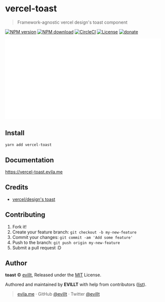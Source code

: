 # vercel-toast

> Framework-agnostic vercel design's toast component

[![NPM version](https://badgen.net/npm/v/vercel-toast?icon=npm)](https://npmjs.com/package/vercel-toast)
[![NPM download](https://badgen.net/npm/dm/vercel-toast?icon=npm)](https://npmjs.com/package/vercel-toast)
[![CircleCI](https://badgen.net/circleci/github/evillt/vercel-toast?icon=circleci)](https://circleci.com/gh/evillt/vercel-toast/tree/master)
[![License](https://badgen.net/npm/license/vercel-toast)](./LICENSE)
[![donate](https://badgen.net/badge/support%20me/donate/f2a)](https://donate.evila.me)

![](media/toast2.gif)

## Install

```console
yarn add vercel-toast
```

## Documentation

https://vercel-toast.evila.me

## Credits

- [vercel/design's toast](https://vercel.com/design/toast)

## Contributing

1. Fork it!
2. Create your feature branch: `git checkout -b my-new-feature`
3. Commit your changes: `git commit -am 'Add some feature'`
4. Push to the branch: `git push origin my-new-feature`
5. Submit a pull request :D

## Author

**toast** © [evillt](https://github.com/evillt), Released under the [MIT](./LICENSE) License.

Authored and maintained by **EVILLT** with help from contributors ([list](https://github.com/evillt/vercel-toast/contributors)).

> [evila.me](https://evila.me) · GitHub [@evillt](https://github.com/evillt) · Twitter [@evillt](https://twitter.com/evillt)
